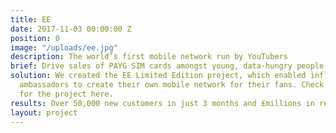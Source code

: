 ```yaml
---
title: EE
date: 2017-11-03 00:00:00 Z
position: 0
image: "/uploads/ee.jpg"
description: The world’s first mobile network run by YouTubers
brief: Drive sales of PAYG SIM cards amongst young, data-hungry people.
solution: We created the EE Limited Edition project, which enabled influential YouTube
  ambassadors to create their own mobile network for their fans. Check out the film
  for the project here.
results: Over 50,000 new customers in just 3 months and £millions in revenue for EE.
layout: project
---
```



